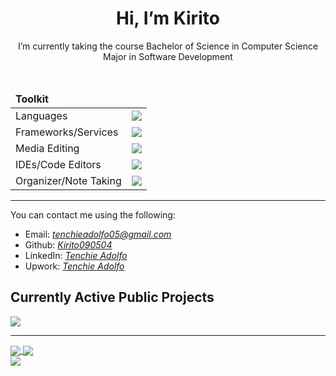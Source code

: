 <div align="center">
    <h1>Hi, I’m Kirito</h1>
    <p>I’m currently taking the course Bachelor of Science in Computer Science Major in Software Development</p>
    <br/>
    <table>
        <thead><td colspan="2"><b>Toolkit</b></td></thead>
        <tbody>
            <tr>
                <td>Languages</td>
                <td><img src="https://skillicons.dev/icons?i=py,cs,c,java,html,css,typescript,bash"/></td>
            </tr>
            <tr>
                <td>Frameworks/Services</td>
                <td><img src="https://skillicons.dev/icons?i=git,react,vue"/></td>
            </tr>
            <tr>
                <td>Media Editing</td>
                <td><img src="https://skillicons.dev/icons?i=figma,ps,pr,ae,blender"/></td>
            </tr>
            <tr>
                <td>IDEs/Code Editors</td>
                <td><img src="https://skillicons.dev/icons?i=vscode,visualstudio,anaconda"/></td>
            </tr>
            <tr>
              <td>Organizer/Note Taking</td>
              <td><img src="https://skillicons.dev/icons?i=notion,obsidian"></td>
            </tr>
        </tbody>
    </table>
    <!-- <img src="https://komarev.com/ghpvc/?username=Kirito090504&color=blueviolet&style=for-the-badge"></img> -->
</div>
<hr/>
<p>You can contact me using the following:</p>
<ul>
    <li>Email: <a href="mailto:tenchieadolfo05@gmail.com"><i>tenchieadolfo05@gmail.com</i></a></li>
    <li>Github: <a href="https://github.com/Kirito090504"><i>Kirito090504</i></a></li>
    <li>LinkedIn: <a href="www.linkedin.com/in/tenchie-adolfo-6a4b40257"><i>Tenchie Adolfo</i></a></li>
    <li>Upwork: <a href="https://www.upwork.com/freelancers/~0181fcb6f90fe524c4?mp_source=share"><i>Tenchie Adolfo</i></a></li>
</ul>

<h2>Currently Active Public Projects</h2>
<a href="https://github.com/Kirito090504/ProjectSCARS">
    <img src="https://github-readme-stats.vercel.app/api/pin?username=Kirito090504&repo=ProjectSCARS&theme=transparent&hide_border=true&locale=en" align="center"></img>
</a>

<hr/>

<a href="https://github.com/Kirito090504?tab=repositories">
    <img src="https://github-readme-stats.vercel.app/api/top-langs?username=Kirito090504&theme=transparent&hide_border=true&locale=en" align="center"></img>
</a>
<a href="https://github.com/Chris1320">
    <img src="https://github-readme-stats.vercel.app/api?username=Kirito090504&count_private=true&show_icons=true&theme=transparent&hide_border=true&locale=en" align="center"></img><br/>
    <img src="https://github-profile-summary-cards.vercel.app/api/cards/profile-details?username=Kirito090504&theme=transparent" align="center"></img>
</a>

